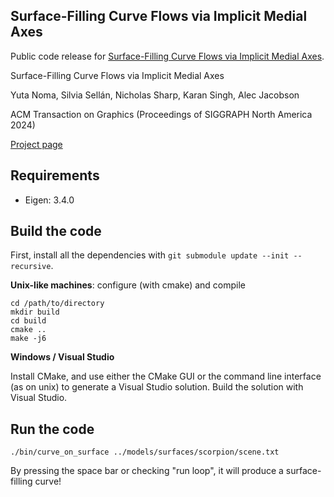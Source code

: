## Surface-Filling Curve Flows via Implicit Medial Axes

Public code release for [Surface-Filling Curve Flows via Implicit Medial Axes](https://www.dgp.toronto.edu/projects/surface-filling-curves/).

Surface-Filling Curve Flows via Implicit Medial Axes

Yuta Noma, Silvia Sellán, Nicholas Sharp, Karan Singh, Alec Jacobson

ACM Transaction on Graphics (Proceedings of SIGGRAPH North America 2024)

[Project page](https://www.dgp.toronto.edu/projects/surface-filling-curves/)

## Requirements

- Eigen: 3.4.0

## Build the code

First, install all the dependencies with `git submodule update --init --recursive`.

**Unix-like machines**: configure (with cmake) and compile
```
cd /path/to/directory
mkdir build
cd build
cmake ..
make -j6
```

**Windows / Visual Studio**

Install CMake, and use either the CMake GUI or the command line interface (as on unix) to generate a Visual Studio solution.  Build the solution with Visual Studio.

## Run the code
```
./bin/curve_on_surface ../models/surfaces/scorpion/scene.txt
```
By pressing the space bar or checking "run loop", it will produce a surface-filling curve!
